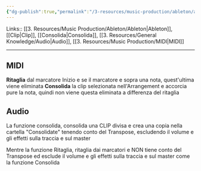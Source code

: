 ```yaml
---
{"dg-publish":true,"permalink":"/3-resources/music-production/ableton/ableton-ritaglia-clip-vs-consolida-audio-and-midi/"}
---
```


Links:: [[3. Resources/Music Production/Ableton/Ableton\|Ableton]], [[Clip\|Clip]], [[Consolida\|Consolida]], [[3. Resources/General Knowledge/Audio\|Audio]], [[3. Resources/Music Production/MIDI\|MIDI]]

---

## MIDI

**Ritaglia** dal marcatore Inizio e se il marcatore e sopra una nota, quest'ultima viene eliminata
**Consolida** la clip selezionata nell'Arrangement e accorcia pure la nota, quindi non viene questa eliminata a differenza del ritaglia

## Audio

La funzione consolida, consolida una CLIP divisa e crea una copia nella cartella "Consolidate" tenendo conto del Transpose, escludendo il volume e gli effetti sulla traccia e sul master

Mentre la funzione Ritaglia, ritaglia dai marcatori e NON tiene conto del Transpose ed esclude il volume e gli effetti sulla traccia e sul master come la funzione Consolida


